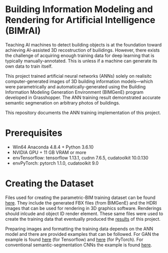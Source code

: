 # Building Information Modeling and Rendering for Artificial Intelligence (BIMrAI)
Teaching AI machines to detect building objects is at the foundation toward achieving AI-assisted 3D recostruction of builidings. However, there exists the challenge of acquiring enough training data for deep learning that is typically manually-annotated. This is unless if a machine can generate its own data to train itself.

This project trained artificial neural networks (ANNs) solely on realisitc computer-generated images of 3D building information models—which were parametrically and automatically-generated using the Building Information Modeling Generation Environment (BIMGenE) program developed in Grasshopper. The ANN training result demonstrated accurate semantic segmenation on arbitrary photos of buildings.

This repository documents the ANN training implementation of this project.

# Prerequisites
- Win64 Anaconda 4.8.4 + Python 3.6.10
- NVIDIA GPU + 11 GB VRAM or more
- envTensorflow: tensorflow 1.13.1, cudnn 7.6.5, cudatoolkit 10.0.130
- envPyTorch: pytorch 1.1.0, cudatoolkit 9.0

# Creating the Dataset
Files used for creating the parametric-BIM training dataset can be found [here](https://github.com/mawadhi/BIMrAI/tree/main/bimgene). They include the generated FBX files (from BIMGenE) and the HDRI images that can be used for rendering in 3D graphics software. Renderings should inlcude and object ID render element. These same files were used to create the training data that eventually produced the [results](https://github.com/mawadhi/BIMrAI/tree/main/results) of this project. 

Preparing images and formatting the training data depends on the ANN model and there are provided examples that can be followed. For GAN the example is found [here](https://github.com/mawadhi/BIMrAI/tree/main/tensorflow/example_training_dataset) (for Tensorflow) and [here](https://github.com/mawadhi/BIMrAI/tree/main/pytorch/datasets/example_training_dataset) (for PyTorch). For conventional semantic-segmentation CNNs the example is found [here](https://github.com/mawadhi/BIMrAI/tree/main/segment/example_training_dataset). 
